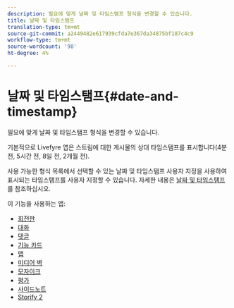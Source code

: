 ```yaml
---
description: 필요에 맞게 날짜 및 타임스탬프 형식을 변경할 수 있습니다.
title: 날짜 및 타임스탬프
translation-type: tm+mt
source-git-commit: a2449482e617939cfda7e367da34875bf187c4c9
workflow-type: tm+mt
source-wordcount: '98'
ht-degree: 4%

---
```



# 날짜 및 타임스탬프{#date-and-timestamp}

필요에 맞게 날짜 및 타임스탬프 형식을 변경할 수 있습니다.

기본적으로 Livefyre 앱은 스트림에 대한 게시물의 상대 타임스탬프를 표시합니다(4분 전, 5시간 전, 8일 전, 2개월 전).

사용 가능한 형식 목록에서 선택할 수 있는 날짜 및 타임스탬프 사용자 지정을 사용하여 표시되는 타임스탬프를 사용자 지정할 수 있습니다. 자세한 내용은 [날짜 및 타임스탬프](/help/using/c-features-livefyre/c-styling-features/c-date-and-timestamp.md)를 참조하십시오.

이 기능을 사용하는 앱:

* [회전판](/help/using/c-about-apps/c-carousel-app/c-carousel-app.md#c_carousel_app)
* [대화](/help/using/c-about-apps/c-chat-app/c-chat-app.md#c_chat_app)
* [댓글](/help/using/c-about-apps/c-comments/c-comments.md)
* [기능 카드](/help/using/c-about-apps/c-feature-card-app/c-feature-card-app.md#c_feature_card_app)
* [맵](/help/using/c-about-apps/c-map-app/c-map-app.md#c_map_app)
* [미디어 벽](/help/using/c-about-apps/c-media-wall-app/c-media-wall-app.md#c_media_wall_app)
* [모자이크](/help/using/c-about-apps/c-mosaic-app/c-mosaic-app.md#c_mosaic_app)
* [평가](/help/using/c-about-apps/c-reviews-app/c-reviews-app.md#c_reviews_app)
* [사이드노트](/help/using/c-about-apps/c-sidenotes-app/c-sidenotes-app.md#c_sidenotes_app)
* [Storify 2](/help/using/c-about-apps/c-storify2/c-storify2.md#c_storify2)

